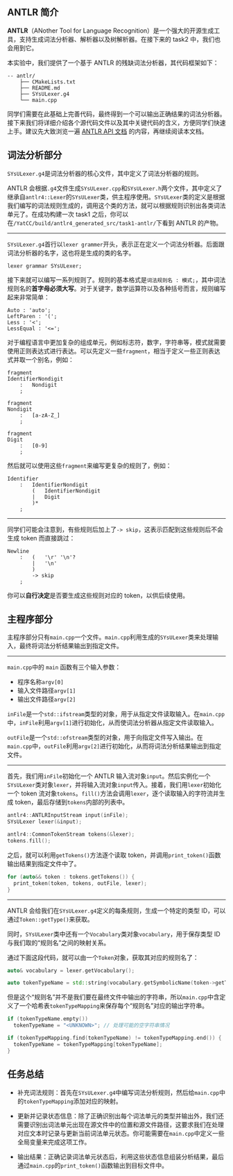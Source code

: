 ## ANTLR 简介

**ANTLR**（ANother Tool for Language Recognition）是一个强大的开源生成工具，支持生成词法分析器、解析器以及树解析器。在接下来的 task2 中，我们也会用到它。

本实验中，我们提供了一个基于 ANTLR 的残缺词法分析器，其代码框架如下：

```text
-- antlr/
    ├── CMakeLists.txt
    ├── README.md
    ├── SYsULexer.g4
    └── main.cpp
```

同学们需要在此基础上完善代码，最终得到一个可以输出正确结果的词法分析器。接下来我们将详细介绍各个源代码文件以及其中关键代码的含义，方便同学们快速上手。建议先大致浏览一遍 [ANTLR API 文档](task1_doc/apidoc?id=antlr-api-文档) 的内容，再继续阅读本文档。

## 词法分析部分

`SYsULexer.g4`是词法分析器的核心文件，其中定义了词法分析器的规则。

ANTLR 会根据`.g4`文件生成`SYsULexer.cpp`和`SYsULexer.h`两个文件，其中定义了继承自`antlr4::Lexer`的`SYsULexer`类，供主程序使用。`SYsULexer`类的定义是根据我们编写的词法规则生成的，调用这个类的方法，就可以根据规则识别出各类词法单元了。在成功构建一次 task1 之后，你可以在`/YatCC/build/antlr4_generated_src/task1-antlr/`下看到 ANTLR 的产物。

---

`SYsULexer.g4`首行以`lexer grammer`开头，表示正在定义一个词法分析器。后面跟词法分析器的名字，这也将是生成的类的名字。

```antlr
lexer grammar SYsULexer;
```

接下来就可以编写一系列规则了。规则的基本格式是`词法规则名 : 模式;`，其中词法规则名的**首字母必须大写**。对于关键字，数学运算符以及各种括号而言，规则编写起来非常简单：

```antlr
Auto : 'auto';
LeftParen : '(';
Less : '<';
LessEqual : '<=';
```

对于编程语言中更加复杂的组成单元，例如标志符，数字，字符串等，模式就需要使用正则表达式进行表达。可以先定义一些`fragment`，相当于定义一些正则表达式并取一个别名，例如：

```antlr
fragment
IdentifierNondigit
    :   Nondigit
    ;

fragment
Nondigit
    :   [a-zA-Z_]
    ;

fragment
Digit
    :   [0-9]
    ;
```

然后就可以使用这些`fragment`来编写更复杂的规则了，例如：

```antlr
Identifier
    :   IdentifierNondigit
        (   IdentifierNondigit
        |   Digit
        )*
    ;
```

---

同学们可能会注意到，有些规则后加上了`-> skip`，这表示匹配到这些规则后不会生成 token 而直接跳过：

```antlr
Newline
    :   (   '\r' '\n'?
        |   '\n'
        )
        -> skip
    ;
```

你可以**自行决定**是否要生成这些规则对应的 token，以供后续使用。

## 主程序部分

主程序部分只有`main.cpp`一个文件。`main.cpp`利用生成的`SYsULexer`类来处理输入，最终将词法分析结果输出到指定文件。

---

`main.cpp`中的 `main` 函数有三个输入参数：

- 程序名称`argv[0]`
- 输入文件路径`argv[1]`
- 输出文件路径`argv[2]`

`inFile`是一个`std::ifstream`类型的对象，用于从指定文件读取输入。在`main.cpp`中，`inFile`利用`argv[1]`进行初始化，从而使词法分析器从指定文件读取输入。

`outFile`是一个`std::ofstream`类型的对象，用于向指定文件写入输出。在`main.cpp`中，`outFile`利用`argv[2]`进行初始化，从而将词法分析结果输出到指定文件。

---

首先，我们用`inFile`初始化一个 ANTLR 输入流对象`input`。然后实例化一个`SYsULexer`类对象`lexer`，并将输入流对象`input`传入。接着，我们用`lexer`初始化一个 token 流对象`tokens`。`fill()`方法会调用`lexer`，逐个读取输入的字符流并生成 token，最后存储到`tokens`内部的列表中。

```c++
antlr4::ANTLRInputStream input(inFile);
SYsULexer lexer(&input);

antlr4::CommonTokenStream tokens(&lexer);
tokens.fill();
```

之后，就可以利用`getTokens()`方法逐个读取 token，并调用`print_token()`函数输出结果到指定文件中了。

```c++
for (auto&& token : tokens.getTokens()) {
  print_token(token, tokens, outFile, lexer);
}
```

---

ANTLR 会给我们在`SYsULexer.g4`定义的每条规则，生成一个特定的类型 ID，可以通过`Token::getType()`来获取。

同时，`SYsULexer`类中还有一个`Vocabulary`类对象`vocabulary`，用于保存类型 ID 与我们取的“规则名”之间的映射关系。

通过下面这段代码，就可以由一个`Token`对象，获取其对应的规则名了：

```c++
auto& vocabulary = lexer.getVocabulary();

auto tokenTypeName = std::string(vocabulary.getSymbolicName(token->getType()));
```

但是这个“规则名”并不是我们要在最终文件中输出的字符串，所以`main.cpp`中含定义了一个哈希表`tokenTypeMapping`来保存每个“规则名”对应的输出字符串。

```c++
if (tokenTypeName.empty())
  tokenTypeName = "<UNKNOWN>"; // 处理可能的空字符串情况

if (tokenTypeMapping.find(tokenTypeName) != tokenTypeMapping.end()) {
  tokenTypeName = tokenTypeMapping[tokenTypeName];
}
```

## 任务总结

- 补充词法规则：首先在`SYsULexer.g4`中编写词法分析规则，然后给`main.cpp`中的`tokenTypeMapping`添加对应的映射。

- 更新并记录状态信息：除了正确识别出每个词法单元的类型并输出外，我们还需要识别出词法单元出现在源文件中的位置和源文件路径，这要求我们在处理对应文本时记录与更新当前词法单元状态。你可能需要在`main.cpp`中定义一些全局变量来完成这项工作。

- 输出结果：正确记录词法单元状态后，利用这些状态信息组装分析结果，最后通过`main.cpp`的`print_token()`函数输出到目标文件中。
